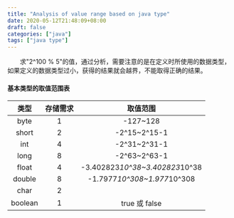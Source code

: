 ```yaml
---
title: "Analysis of value range based on java type"
date: 2020-05-12T21:48:09+08:00
draft: false
categories: ["java"]
tags: ["java type"]
---
```

&emsp;&emsp;求"2^100 %
5"的值，通过分析，需要注意的是在定义时所使用的数据类型，如果定义的数据类型过小，获得的结果就会越界，不能取得正确的结果。   

#### 基本类型的取值范围表

|   类型   |  存储需求  |    取值范围    |
|   :-:    |    :-:     |      :-:       |
|   byte   |     1      |    -127~128    |
|   short  |     2      |   -2^15~2^15-1 |
|   int    |     4      |   -2^31~2^31-1 |
|  long    |     8      |   -2^63~2^63-1 |
|  float   |     4      | -3.402823*10^38~3.402823*10^38|
| double   |     8      | -1.7977*10^308~1.977*10^308   |
|  char    |     2      |                |
| boolean  |     1      |  true 或 false |
